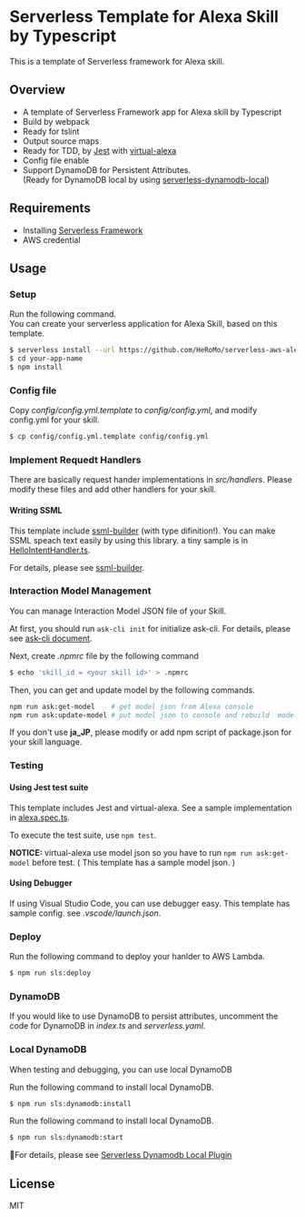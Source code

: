 # Serverless Template for Alexa Skill by Typescript

This is a template of Serverless framework for Alexa skill.

## Overview
- A template of Serverless Framework app for Alexa skill by Typescript
- Build by webpack
- Ready for tslint
- Output source maps
- Ready for TDD, by [Jest](https://jestjs.io/) with [virtual-alexa](https://github.com/bespoken/virtual-alexa)
- Config file enable
- Support DynamoDB for Persistent Attributes. <br>(Ready for DynamoDB local by using [serverless-dynamodb-local](https://github.com/99xt/serverless-dynamodb-local))

## Requirements
- Installing [Serverless Framework](https://serverless.com/)
- AWS credential

## Usage

### Setup
Run the following command.<br>
You can create your serverless application for Alexa Skill, based on this template.

```bash
$ serverless install --url https://github.com/HeRoMo/serverless-aws-alexa-ts --name your-app-name
$ cd your-app-name
$ npm install
```

### Config file
Copy *config/config.yml.template* to *config/config.yml*,
and modify config.yml for your skill.

```bash
$ cp config/config.yml.template config/config.yml
```

### Implement Requedt Handlers
There are basically request hander implementations in *src/handlers*.
Please modify these files and add other handlers for your skill.

#### Writing SSML
This template include [ssml-builder](https://github.com/mandnyc/ssml-builder) (with type difinition!).
You can make SSML speach text easily by using this library.
a tiny sample is in [HelloIntentHandler.ts](src/handlers/HelloIntentHandler.ts).

For details, please see [ssml-builder](https://github.com/mandnyc/ssml-builder).

### Interaction Model Management
You can manage Interaction Model JSON file of your Skill.

At first, you should run `ask-cli init` for initialize ask-cli. For details, please see [ask-cli document](https://developer.amazon.com/docs/smapi/ask-cli-command-reference.html#init-command).

Next, create *.npmrc* file by the following command

```bash
$ echo 'skill_id = <your skill id>' > .npmrc
```

Then, you can get and update model by the following commands.
```bash
npm run ask:get-model    # get model json from Alexa console
npm run ask:update-model # put model json to console and rebuild  model
```

If you don't use **ja_JP**, please modify or add npm script of package.json for your skill language.

### Testing

#### Using Jest test suite
This template includes Jest and virtual-alexa.
See a sample implementation in [alexa.spec.ts](__tests__/integrations/alexa.spec.ts).

To execute the test suite, use `npm test`.

**NOTICE:** virtual-alexa use model json so you have to run `npm run ask:get-model` before test.
( This template has a sample model json. )

#### Using Debugger
If using Visual Studio Code, you can use debugger easy.
This template has sample config. see *.vscode/launch.json*.

### Deploy
Run the following command to deploy your hanlder to AWS Lambda.

```bash
$ npm run sls:deploy
```

### DynamoDB
If you would like to use DynamoDB to persist attributes,
uncomment the code for DynamoDB in *index.ts* and *serverless.yaml*.

### Local DynamoDB
When testing and debugging, you can use local DynamoDB

Run the following command to install local DynamoDB.

```bash
$ npm run sls:dynamodb:install
```

Run the following command to install local DynamoDB.

```bash
$ npm run sls:dynamodb:start
```

For details, please see [Serverless Dynamodb Local Plugin](https://github.com/99xt/serverless-dynamodb-local)

## License
MIT
